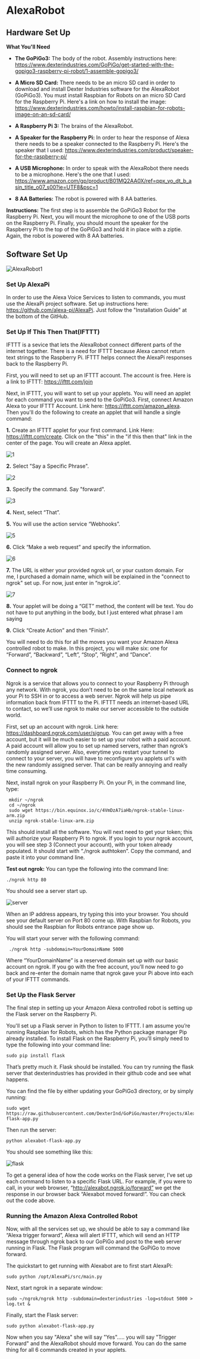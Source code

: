 # AlexaRobot

## Hardware Set Up

**What You'll Need** 

* **The GoPiGo3:** The body of the robot. Assembly instructions here: https://www.dexterindustries.com/GoPiGo/get-started-with-the-gopigo3-raspberry-pi-robot/1-assemble-gopigo3/

* **A Micro SD Card:** There needs to be an micro SD card in order to download and install Dexter Industries software for the AlexaRobot (GoPiGo3). You must install Raspbian for Robots on an micro SD Card for the Raspberry Pi. Here's a link on how to install the image: https://www.dexterindustries.com/howto/install-raspbian-for-robots-image-on-an-sd-card/

* **A Raspberry Pi 3:** The brains of the AlexaRobot.

* **A Speaker for the Raspberry Pi:** In order to hear the response of Alexa there needs to be a speaker connected to the Raspberry Pi. Here's the speaker that I used: https://www.dexterindustries.com/product/speaker-for-the-raspberry-pi/

* **A USB Microphone:** In order to speak with the AlexaRobot there needs to be a microphone. Here's the one that I used:  https://www.amazon.com/gp/product/B01MQ2AA0X/ref=ppx_yo_dt_b_asin_title_o07_s00?ie=UTF8&psc=1

* **8 AA Batteries:** The robot is powered with 8 AA batteries.

**Instructions:** The first step is to assemble the GoPiGo3 Robot for the Raspberry Pi. Next, you will mount the microphone to one of the USB ports on the Raspberry Pi.  Finally, you should mount the speaker for the Raspberry Pi to the top of the GoPiGo3 and hold it in place with a ziptie.  Again, the robot is powered with 8 AA batteries.

## Software Set Up

![AlexaRobot1](https://user-images.githubusercontent.com/39312485/56705659-d6dc1b00-66df-11e9-9c69-d4ad678c526a.png)


### Set Up AlexaPi 
In order to use the Alexa Voice Services to listen to commands, you must use the AlexaPi project software. Set up instructions here: https://github.com/alexa-pi/AlexaPi. Just follow the "Installation Guide" at the bottom of the GitHub. 

### Set Up If This Then That(IFTTT)
IFTTT is a sevice that lets the AlexaRobot connect different parts of the internet together. There is a need for IFTTT because Alexa cannot return text strings to the Raspberry Pi. IFTTT helps connect the AlexaPi responses back to the Raspberry Pi. 

First, you will need to set up an IFTTT account. The account is free. Here is a link to IFTTT: https://ifttt.com/join

Next, in IFTTT, you will want to set up your applets.  You will need an applet for each command you want to send to the GoPiGo3. First, connect Amazon Alexa to your IFTTT Account. Link here: https://ifttt.com/amazon_alexa. Then you'll do the following to create an applet that will handle a single command:

**1.** Create an IFTTT applet for your first command. Link Here: https://ifttt.com/create. Click on the "this" in the "if this then that" link in the center of the page. You will create an Alexa applet.

![1](https://user-images.githubusercontent.com/39312485/56707816-71405c80-66e8-11e9-9a13-349e4ea70326.JPG)

**2.** Select "Say a Specific Phrase".

![2](https://user-images.githubusercontent.com/39312485/56707845-8f0dc180-66e8-11e9-81c4-d464af4986ec.JPG)


**3.** Specify the command. Say "forward".

![3](https://user-images.githubusercontent.com/39312485/56707863-a51b8200-66e8-11e9-8d17-abcd8cfa41ef.JPG)


**4.** Next, select “That”.

**5.** You will use the action service “Webhooks”.

![5](https://user-images.githubusercontent.com/39312485/56707894-c0868d00-66e8-11e9-8f0f-c2e36ba3eda1.JPG)


**6.**  Click “Make a web request” and specify the information.

![6](https://user-images.githubusercontent.com/39312485/56707913-d1370300-66e8-11e9-8482-21edb8a61484.JPG)

**7.** The URL is either your provided ngrok url, or your custom domain. For me, I purchased a domain name, which will be explained in the "connect to ngrok" set up. For now, just enter in “ngrok.io”.

![7](https://user-images.githubusercontent.com/39312485/56707926-e01db580-66e8-11e9-9f36-8dfbcf94b23f.JPG)


**8.** Your applet will be doing a “GET” method, the content will be text. You do not have to put anything in the body, but I just entered what phrase I am saying

**9.**  Click “Create Action” and then “Finish”.

You will need to do this for all the moves you want your Amazon Alexa controlled robot to make. In this project, you will make six: one for “Forward”, “Backward”, “Left”, “Stop”, “Right”, and “Dance”.

### Connect to ngrok 
Ngrok is a service that allows you to connect to your Raspberry Pi through any network.  With ngrok, you don’t need to be on the same local network as your Pi to SSH in or to access a web server. Ngrok will help us pipe information back from IFTTT to the Pi. IFTTT needs an internet-based URL to contact, so we’ll use ngrok to make our server accessible to the outside world.

First, set up an account with ngrok. Link here: https://dashboard.ngrok.com/user/signup. You can get away with a free account, but it will be much easier to set up your robot with a paid account. A paid account will allow you to set up named servers, rather than ngrok’s randomly assigned server. Also, everytime you restart your tunnel to connect to your server, you will have to reconfigure you applets url's with the new randomly assigned server. That can be really annoying and really time consuming. 

Next, install ngrok on your Raspberry Pi.  On your Pi, in the command line, type:

```
 mkdir ~/ngrok
 cd ~/ngrok
 sudo wget https://bin.equinox.io/c/4VmDzA7iaHb/ngrok-stable-linux-arm.zip
 unzip ngrok-stable-linux-arm.zip
```
This should install all the software.  You will next need to get your token; this will authorize your Raspberry Pi to ngrok.  If you login to your ngrok account, you will see step 3 (Connect your account), with your token already populated.  It should start with “./ngrok authtoken”.  Copy the command, and paste it into your command line.

**Test out ngrok:**  You can type the following into the command line:

```
./ngrok http 80
```

You should see a server start up. 

![server](https://user-images.githubusercontent.com/39312485/56708873-6b4c7a80-66ec-11e9-82fc-ddb33ea2e990.JPG)

When an IP address appears, try typing this into your browser.  You should see your default server on Port 80 come up.  With Raspbian for Robots, you should see the Raspbian for Robots entrance page show up.

You will start your server with the following command:

```
 ./ngrok http -subdomain=YourDomainName 5000
```

Where “YourDomainName” is a reserved domain set up with our basic account on ngrok.  If you go with the free account, you’ll now need to go back and re-enter the domain name that ngrok gave your Pi above into each of your IFTTT commands.

### Set Up the Flask Server

The final step in setting up your Amazon Alexa controlled robot is setting up the Flask server on the Raspberry Pi.

You'll set up a Flask server in Python to listen to IFTTT.  I am assume you’re running Raspbian for Robots, which has the Python package manager Pip already installed.  To install Flask on the Raspberry Pi, you’ll simply need to type the following into your command line:

```
sudo pip install flask
```

That’s pretty much it.  Flask should be installed.  You can try running the flask server that dexterindustries has provided in their github code and see what happens.

You can find the file by either updating your GoPiGo3 directory, or by simply running:

```
sudo wget https://raw.githubusercontent.com/DexterInd/GoPiGo/master/Projects/Alexabot/alexabot-flask-app.py
```

Then run the server:
```
python alexabot-flask-app.py
```

You should see something like this:

![flask](https://user-images.githubusercontent.com/39312485/56709160-bf0b9380-66ed-11e9-8272-f449424ef55c.JPG)

To get a general idea of how the code works on the Flask server, I’ve set up each command to listen to a specific Flask URL.  For example, if you were to call, in your web browser, “http://alexabot.ngrok.io/forward” we get the response in our browser back “Alexabot moved forward!”. You can check out the code above.

### Running the Amazon Alexa Controlled Robot

Now, with all the services set up, we should be able to say a command like “Alexa trigger forward”, Alexa will alert IFTTT, which will send an HTTP message through ngrok back to our GoPiGo and post to the web server running in Flask.  The Flask program will command the GoPiGo to move forward.

The quickstart to get running with Alexabot are to first start AlexaPi:
```
sudo python /opt/AlexaPi/src/main.py
```
Next, start ngrok in a separate window:

```
sudo ~/ngrok/ngrok http -subdomain=dexterindustries -log=stdout 5000 > log.txt &
```

Finally, start the Flask server:
```
sudo python alexabot-flask-app.py
```

Now when you say "Alexa" she will say "Yes"..... you will say "Trigger Forward" and the AlexaRobot should move forward. You can do the same thing for all 6 commands created in your applets.  
